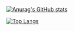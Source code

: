 [![Anurag's GitHub stats](https://github-readme-stats.vercel.app/api?username=TomTruyen&show_icons=true)](https://github.com/anuraghazra/github-readme-stats)

[![Top Langs](https://github-readme-stats.vercel.app/api/top-langs/?username=TomTruyen&layout=compact)](https://github.com/anuraghazra/github-readme-stats)
